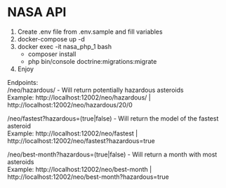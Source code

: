 # NASA API

1. Create .env file from .env.sample and fill variables
1. docker-compose up -d
2. docker exec -it nasa_php_1 bash
   - composer install
   - php bin/console doctrine:migrations:migrate
3. Enjoy

Endpoints:  
/neo/hazardous/ - Will return potentially hazardous asteroids  
Example: http://localhost:12002/neo/hazardous/ | http://localhost:12002/neo/hazardous/20/0

/neo/fastest?hazardous=(true|false) - Will return the model of the fastest asteroid  
Example: http://localhost:12002/neo/fastest | http://localhost:12002/neo/fastest?hazardous=true  

/neo/best-month?hazardous=(true|false) - Will return a month with most asteroids  
Example: http://localhost:12002/neo/best-month | http://localhost:12002/neo/best-month?hazardous=true  
